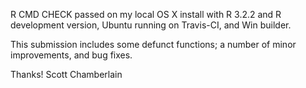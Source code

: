 R CMD CHECK passed on my local OS X install with R 3.2.2 and
R development version, Ubuntu running on Travis-CI, and Win builder.

This submission includes some defunct functions; a number of minor improvements, and bug fixes.

Thanks!
Scott Chamberlain
